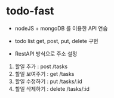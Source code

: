 # todo-fast
- nodeJS + mongoDB 를 이용한 API 연습
- todo list get, post, put, delete 구현

- RestAPI 방식으로 주소 설정
1. 할일 추가     : post /tasks
2. 할일 보여주기 : get /tasks
3. 할일 수정하기 : put /tasks/:id
4. 할일 삭제하기 : delete /tasks/:id